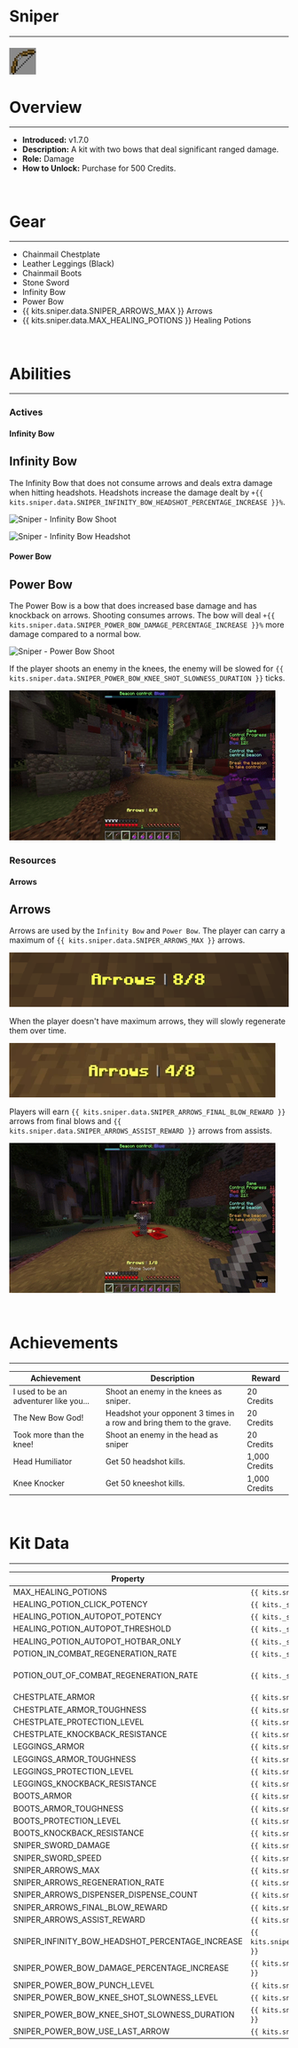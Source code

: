# Sniper

---

#### ![sniper-icon](../assets/icons/kits/sniper-icon.jpg)

# Overview

---

- **Introduced:** v1.7.0
- **Description:** A kit with two bows that deal significant ranged damage.
- **Role:** Damage
- **How to Unlock:** Purchase for 500 Credits.

<br />

# Gear

---

- Chainmail Chestplate
- Leather Leggings (Black)
- Chainmail Boots
- Stone Sword
- Infinity Bow
- Power Bow
- {{ kits.sniper.data.SNIPER_ARROWS_MAX }} Arrows
- {{ kits.sniper.data.MAX_HEALING_POTIONS }} Healing Potions

<br />

# Abilities

---

### Actives

<!-- tabs:start -->

#### **Infinity Bow**

## Infinity Bow

The Infinity Bow that does not consume arrows and deals extra damage when hitting headshots. Headshots increase the damage dealt by `+{{ kits.sniper.data.SNIPER_INFINITY_BOW_HEADSHOT_PERCENTAGE_INCREASE }}%`.

![Sniper - Infinity Bow Shoot](../assets/kits/sniper/Sniper%20-%20Infinity%20Bow%20Shoot.gif)

![Sniper - Infinity Bow Headshot](../assets/kits/sniper/Sniper%20-%20Infinity%20Bow%20Headshot.gif)

#### **Power Bow**

## Power Bow

The Power Bow is a bow that does increased base damage and has knockback on arrows. Shooting consumes arrows. The bow will deal `+{{ kits.sniper.data.SNIPER_POWER_BOW_DAMAGE_PERCENTAGE_INCREASE }}%` more damage compared to a normal bow.

![Sniper - Power Bow Shoot](../assets/kits/sniper/Sniper%20-%20Power%20Bow%20Shoot.gif)

If the player shoots an enemy in the knees, the enemy will be slowed for `{{ kits.sniper.data.SNIPER_POWER_BOW_KNEE_SHOT_SLOWNESS_DURATION }}` ticks.

![Sniper - Power Bow Kneeshot](../assets/kits/sniper/Sniper%20-%20Power%20Bow%20Kneeshot.gif)

<!-- tabs:end -->

### Resources

<!-- tabs:start -->

#### **Arrows**

## Arrows

Arrows are used by the `Infinity Bow` and `Power Bow`. The player can carry a maximum of `{{ kits.sniper.data.SNIPER_ARROWS_MAX }}` arrows.

![Sniper - Arrows](../assets/kits/sniper/Sniper%20-%20Arrows.png)

When the player doesn't have maximum arrows, they will slowly regenerate them over time.

![Sniper - Arrows Regenerate](../assets/kits/sniper/Sniper%20-%20Arrows%20Regenerate.gif)

Players will earn `{{ kits.sniper.data.SNIPER_ARROWS_FINAL_BLOW_REWARD }}` arrows from final blows and `{{ kits.sniper.data.SNIPER_ARROWS_ASSIST_REWARD }}` arrows from assists.

![Sniper - Arrows Final Blow](../assets/kits/sniper/Sniper%20-%20Arrows%20Final%20Blow.gif)

<!-- tabs:end -->
<br />

# Achievements

---

<!-- prettier-ignore -->
| Achievement | Description | Reward |
| ----------- | ----------- | ------ |
| I used to be an adventurer like you... | Shoot an enemy in the knees as sniper. | 20 Credits |
| The New Bow God! | Headshot your opponent 3 times in a row and bring them to the grave. | 20 Credits |
| Took more than the knee! | Shoot an enemy in the head as sniper | 20 Credits |
| Head Humiliator | Get 50 headshot kills. | 1,000 Credits |
| Knee Knocker | Get 50 kneeshot kills. | 1,000 Credits |

<br />

# Kit Data

---

<!-- prettier-ignore -->
| Property | Value | Description |
|----------|-------|-------------|
| MAX_HEALING_POTIONS | `{{ kits.sniper.data.MAX_HEALING_POTIONS }}` | {{ kitDataSharedDescriptions.MAX_HEALING_POTIONS }} |
| HEALING_POTION_CLICK_POTENCY | `{{ kits._shared.data.HEALING_POTION_CLICK_POTENCY }}` | {{ kitDataSharedDescriptions.HEALING_POTION_CLICK_POTENCY }} |
| HEALING_POTION_AUTOPOT_POTENCY | `{{ kits._shared.data.HEALING_POTION_AUTOPOT_POTENCY }}` | {{ kitDataSharedDescriptions.HEALING_POTION_AUTOPOT_POTENCY }} |
| HEALING_POTION_AUTOPOT_THRESHOLD | `{{ kits._shared.data.HEALING_POTION_AUTOPOT_THRESHOLD }}` | {{ kitDataSharedDescriptions.HEALING_POTION_AUTOPOT_THRESHOLD }} |
| HEALING_POTION_AUTOPOT_HOTBAR_ONLY | `{{ kits._shared.data.HEALING_POTION_AUTOPOT_HOTBAR_ONLY }}` | {{ kitDataSharedDescriptions.HEALING_POTION_AUTOPOT_HOTBAR_ONLY }} |
| POTION_IN_COMBAT_REGENERATION_RATE | `{{ kits._shared.data.POTION_IN_COMBAT_REGENERATION_RATE }}` | {{ kitDataSharedDescriptions.POTION_IN_COMBAT_REGENERATION_RATE }} |
| POTION_OUT_OF_COMBAT_REGENERATION_RATE | `{{ kits._shared.data.POTION_OUT_OF_COMBAT_REGENERATION_RATE }}` | {{ kitDataSharedDescriptions.POTION_OUT_OF_COMBAT_REGENERATION_RATE }} |
| CHESTPLATE_ARMOR | `{{ kits.sniper.data.CHESTPLATE_ARMOR }}` | {{ kitDataSharedDescriptions.CHESTPLATE_ARMOR }} |
| CHESTPLATE_ARMOR_TOUGHNESS | `{{ kits.sniper.data.CHESTPLATE_ARMOR_TOUGHNESS }}` | {{ kitDataSharedDescriptions.CHESTPLATE_ARMOR_TOUGHNESS }} |
| CHESTPLATE_PROTECTION_LEVEL | `{{ kits.sniper.data.CHESTPLATE_PROTECTION_LEVEL }}` | {{ kitDataSharedDescriptions.CHESTPLATE_PROTECTION_LEVEL }} |
| CHESTPLATE_KNOCKBACK_RESISTANCE | `{{ kits.sniper.data.CHESTPLATE_KNOCKBACK_RESISTANCE }}` | {{ kitDataSharedDescriptions.CHESTPLATE_KNOCKBACK_RESISTANCE }} |
| LEGGINGS_ARMOR | `{{ kits.sniper.data.LEGGINGS_ARMOR }}` | {{ kitDataSharedDescriptions.LEGGINGS_ARMOR }} |
| LEGGINGS_ARMOR_TOUGHNESS | `{{ kits.sniper.data.LEGGINGS_ARMOR_TOUGHNESS }}` | {{ kitDataSharedDescriptions.LEGGINGS_ARMOR_TOUGHNESS }} |
| LEGGINGS_PROTECTION_LEVEL | `{{ kits.sniper.data.LEGGINGS_PROTECTION_LEVEL }}` | {{ kitDataSharedDescriptions.LEGGINGS_PROTECTION_LEVEL }} |
| LEGGINGS_KNOCKBACK_RESISTANCE | `{{ kits.sniper.data.LEGGINGS_KNOCKBACK_RESISTANCE }}` | {{ kitDataSharedDescriptions.LEGGINGS_KNOCKBACK_RESISTANCE }} |
| BOOTS_ARMOR | `{{ kits.sniper.data.BOOTS_ARMOR }}` | {{ kitDataSharedDescriptions.BOOTS_ARMOR }} |
| BOOTS_ARMOR_TOUGHNESS | `{{ kits.sniper.data.BOOTS_ARMOR_TOUGHNESS }}` | {{ kitDataSharedDescriptions.BOOTS_ARMOR_TOUGHNESS }} |
| BOOTS_PROTECTION_LEVEL | `{{ kits.sniper.data.BOOTS_PROTECTION_LEVEL }}` | {{ kitDataSharedDescriptions.BOOTS_PROTECTION_LEVEL }} |
| BOOTS_KNOCKBACK_RESISTANCE | `{{ kits.sniper.data.BOOTS_KNOCKBACK_RESISTANCE }}` | {{ kitDataSharedDescriptions.BOOTS_KNOCKBACK_RESISTANCE }} |
| SNIPER_SWORD_DAMAGE | `{{ kits.sniper.data.SNIPER_SWORD_DAMAGE }}` | The base damage of the sword. |
| SNIPER_SWORD_SPEED | `{{ kits.sniper.data.SNIPER_SWORD_SPEED }}` | The base speed of the sword. |
| SNIPER_ARROWS_MAX | `{{ kits.sniper.data.SNIPER_ARROWS_MAX }}` | The maximum number of arrows the player can carry. |
| SNIPER_ARROWS_REGENERATION_RATE | `{{ kits.sniper.data.SNIPER_ARROWS_REGENERATION_RATE }}` | The rate, in ticks, to regenerate 1 arrow. |
| SNIPER_ARROWS_DISPENSER_DISPENSE_COUNT | `{{ kits.sniper.data.SNIPER_ARROWS_DISPENSER_DISPENSE_COUNT }}` | The amount of arrows that engineer dispensers dispense. |
| SNIPER_ARROWS_FINAL_BLOW_REWARD | `{{ kits.sniper.data.SNIPER_ARROWS_FINAL_BLOW_REWARD }}` | The amount of arrows received after earning a final blow. |
| SNIPER_ARROWS_ASSIST_REWARD | `{{ kits.sniper.data.SNIPER_ARROWS_ASSIST_REWARD }}` | The amount of arrows received after earning an assist. |
| SNIPER_INFINITY_BOW_HEADSHOT_PERCENTAGE_INCREASE | `{{ kits.sniper.data.SNIPER_INFINITY_BOW_HEADSHOT_PERCENTAGE_INCREASE }}` | The damage percentage increase when hitting headshots with the Infinity Bow. |
| SNIPER_POWER_BOW_DAMAGE_PERCENTAGE_INCREASE | `{{ kits.sniper.data.SNIPER_POWER_BOW_DAMAGE_PERCENTAGE_INCREASE }}` | The damage percentage increase when hitting shots with the Power Bow. |
| SNIPER_POWER_BOW_PUNCH_LEVEL | `{{ kits.sniper.data.SNIPER_POWER_BOW_PUNCH_LEVEL }}` | The punch level of the Power Bow. |
| SNIPER_POWER_BOW_KNEE_SHOT_SLOWNESS_LEVEL | `{{ kits.sniper.data.SNIPER_POWER_BOW_KNEE_SHOT_SLOWNESS_LEVEL }}` | The level of the kneeshot slowness effect. |
| SNIPER_POWER_BOW_KNEE_SHOT_SLOWNESS_DURATION | `{{ kits.sniper.data.SNIPER_POWER_BOW_KNEE_SHOT_SLOWNESS_DURATION }}` | The duration, in ticks, of the kneeshot slowness effect. |
| SNIPER_POWER_BOW_USE_LAST_ARROW | `{{ kits.sniper.data.SNIPER_POWER_BOW_USE_LAST_ARROW }}` | If the Power Bow should let the user use the last arrow. |
